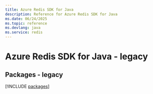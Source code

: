```yaml
---
title: Azure Redis SDK for Java
description: Reference for Azure Redis SDK for Java
ms.date: 06/24/2025
ms.topic: reference
ms.devlang: java
ms.service: redis
---
```

# Azure Redis SDK for Java - legacy
## Packages - legacy
[!INCLUDE [packages](redis-index.md)]